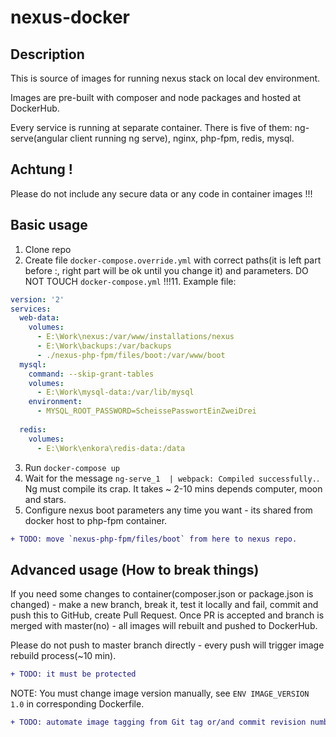 # nexus-docker

## Description
This is source of images for running nexus stack on local dev environment.

Images are pre-built with composer and node packages and hosted at DockerHub.

Every service is running at separate container. 
There is five of them: ng-serve(angular client running ng serve), nginx, php-fpm, redis, mysql.

## Achtung !
Please do not include any secure data or any code in container images !!! 
 
## Basic usage
1. Clone repo
2. Create file `docker-compose.override.yml` with correct paths(it is left part before :, right part will be ok until you change it) and parameters. DO NOT TOUCH `docker-compose.yml` !!!11. Example file:
```yml
version: '2'
services:
  web-data:
    volumes:
      - E:\Work\nexus:/var/www/installations/nexus
      - E:\Work\backups:/var/backups
      - ./nexus-php-fpm/files/boot:/var/www/boot
  mysql:
    command: --skip-grant-tables
    volumes:
      - E:\Work\mysql-data:/var/lib/mysql
    environment:
      - MYSQL_ROOT_PASSWORD=ScheissePasswortEinZweiDrei
  
  redis:
    volumes:
      - E:\Work\enkora\redis-data:/data
```
3. Run `docker-compose up` 
4. Wait for the message ` ng-serve_1  | webpack: Compiled successfully. `. Ng must compile its crap. It takes ~ 2-10 mins depends computer, moon and stars.
5. Configure nexus boot parameters any time you want - its shared from docker host to php-fpm container.
 ```diff
 + TODO: move `nexus-php-fpm/files/boot` from here to nexus repo.
 ```


 

## Advanced usage (How to break things)
If you need some changes to container(composer.json or package.json is changed)  - make a new branch, break it, test it locally and fail, commit and push this to GitHub, create Pull Request. 
Once PR is accepted and branch is merged with master(no) - all images will rebuilt and pushed to DockerHub. 
   
Please do not push to master branch directly - every push will trigger image rebuild process(~10 min).
 ```diff
 + TODO: it must be protected
 ```

NOTE: You must change image version manually, see `ENV IMAGE_VERSION 1.0` in corresponding Dockerfile. 
 ```diff
 + TODO: automate image tagging from Git tag or/and commit revision number.
 ```